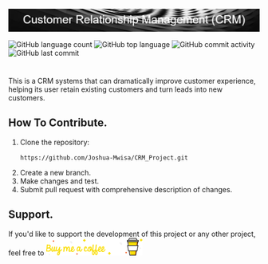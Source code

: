 ![RedDot logo](https://github.com/Joshua-Mwisa/CRM_Project/blob/master/Customer_Relationship_Management_(CRM).png)

![GitHub language count](https://img.shields.io/github/languages/count/Joshua-Mwisa/CRM_Project) 
![GitHub top language](https://img.shields.io/github/languages/top/Joshua-Mwisa/CRM_Project)
![GitHub commit activity](https://img.shields.io/github/commit-activity/w/Joshua-Mwisa/CRM_Project) 
![GitHub last commit](https://img.shields.io/github/last-commit/Joshua-Mwisa/CRM_Project)

#

This is a CRM systems that can dramatically improve customer experience, helping its user retain existing customers and turn leads into new customers.

## How To Contribute.

1. Clone the repository: <pre> ``` https://github.com/Joshua-Mwisa/CRM_Project.git ``` </pre>
2. Create a new branch.
3. Make changes and test.
4. Submit pull request with comprehensive description of changes.

## Support.

If you'd like to support the development of this project or any other project, feel free to [![coffee](https://github.com/Joshua-Mwisa/CRM_Project/blob/master/official%20coffee.png)](https://www.buymeacoffee.com/josh_m) 
